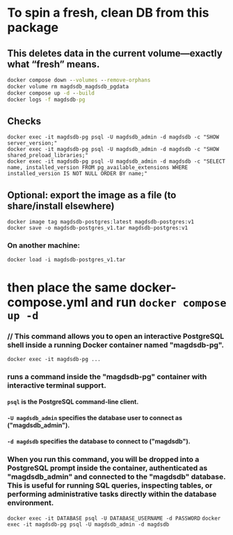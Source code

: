# To spin a fresh, clean DB from this package

## This deletes data in the current volume—exactly what “fresh” means.
```bat
docker compose down --volumes --remove-orphans
docker volume rm magdsdb_magdsdb_pgdata
docker compose up -d --build
docker logs -f magdsdb-pg
```

## Checks
```
docker exec -it magdsdb-pg psql -U magdsdb_admin -d magdsdb -c "SHOW server_version;"
docker exec -it magdsdb-pg psql -U magdsdb_admin -d magdsdb -c "SHOW shared_preload_libraries;"
docker exec -it magdsdb-pg psql -U magdsdb_admin -d magdsdb -c "SELECT name, installed_version FROM pg_available_extensions WHERE installed_version IS NOT NULL ORDER BY name;"
```



## Optional: export the image as a file (to share/install elsewhere)
```
docker image tag magdsdb-postgres:latest magdsdb-postgres:v1
docker save -o magdsdb-postgres_v1.tar magdsdb-postgres:v1
```

### On another machine:
```
docker load -i magdsdb-postgres_v1.tar
```
# then place the same docker-compose.yml and run `docker compose up -d`






### // This command allows you to open an interactive PostgreSQL shell inside a running Docker container named "magdsdb-pg".
 `docker exec -it magdsdb-pg ...` 
 ### runs a command inside the "magdsdb-pg" container with interactive terminal support.
#### `psql` is the PostgreSQL command-line client.
#### `-U magdsdb_admin` specifies the database user to connect as ("magdsdb_admin").
#### `-d magdsdb` specifies the database to connect to ("magdsdb").

### When you run this command, you will be dropped into a PostgreSQL prompt inside the container, authenticated as "magdsdb_admin" and connected to the "magdsdb" database. This is useful for running SQL queries, inspecting tables, or performing administrative tasks directly within the database environment.
`docker exec -it DATABASE psql -U DATABASE_USERNAME -d PASSWORD`
`docker exec -it magdsdb-pg psql -U magdsdb_admin -d magdsdb`
